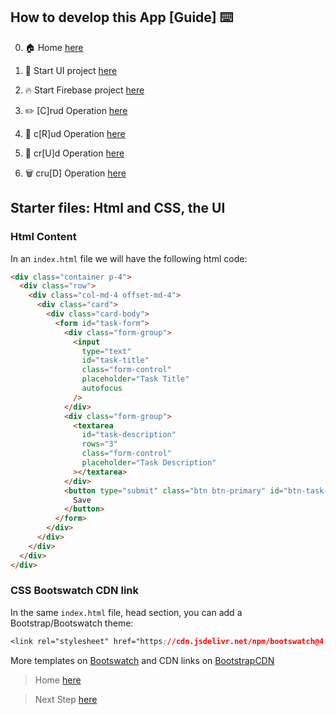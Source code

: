 ## How to develop this App [Guide] :keyboard:	

0.  :house: Home [here](/README.md)

1.  :checkered_flag: Start UI project [here](/00starterfiles.md)
2.  :fire: Start Firebase project [here](/01firebase.md)
3.  :pencil2:	[C]rud Operation [here](/02create.md)
4.  :notebook:	c[R]ud Operation [here](/03read.md)
5.  :memo: cr[U]d Operation [here](/04update.md)
6.  :wastebasket:	cru[D] Operation [here](/05delete.md)

## Starter files: Html and CSS, the UI

### Html Content

In an `index.html` file we will have the following html code:

```html
<div class="container p-4">
  <div class="row">
    <div class="col-md-4 offset-md-4">
      <div class="card">
        <div class="card-body">
          <form id="task-form">
            <div class="form-group">
              <input
                type="text"
                id="task-title"
                class="form-control"
                placeholder="Task Title"
                autofocus
              />
            </div>
            <div class="form-group">
              <textarea
                id="task-description"
                rows="3"
                class="form-control"
                placeholder="Task Description"
              ></textarea>
            </div>
            <button type="submit" class="btn btn-primary" id="btn-task-form">
              Save
            </button>
          </form>
        </div>
      </div>
    </div>
  </div>
</div>
```

### CSS Bootswatch CDN link

In the same `index.html` file, head section, you can add a Bootstrap/Bootswatch theme:

```CSS
<link rel="stylesheet" href="https://cdn.jsdelivr.net/npm/bootswatch@4.5.2/dist/pulse/bootstrap.min.css">
```

More templates on [Bootswatch](https://bootswatch.com/) and CDN links on [BootstrapCDN](https://www.bootstrapcdn.com/bootswatch/)

> Home [here](/README.md)

> Next Step [here](/01firebase.md)
